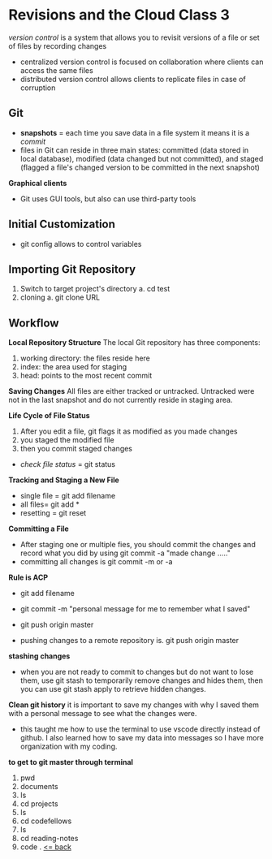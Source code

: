 # Revisions and the Cloud Class 3
*version control* is a system that allows you to revisit versions of a file or set of files by recording changes
- centralized version control is focused on collaboration where clients can access the same files
- distributed version control allows clients to replicate files in case of corruption

## Git
- **snapshots** = each time you save data in a file system it means it is a *commit*
- files in Git can reside in three main states: committed (data stored in local database), modified (data changed but not committed), and staged (flagged a file's changed version to be committed in the next snapshot)

**Graphical clients**
- Git uses GUI tools, but also can use third-party tools

## Initial Customization
* git config allows to control variables
 ## Importing Git Repository
 1. Switch to target project's directory
    a. cd test
 2. cloning
    a. git clone URL
    
 ## Workflow
 **Local Repository Structure**
 The local Git repository has three components:
 1. working directory: the files reside here
 2. index: the area used for staging
 3. head: points to the most recent commit
 
 **Saving Changes**
 All files are either tracked or untracked. Untracked were not in the last snapshot and do not currently reside in staging area.
 
 **Life Cycle of File Status**
1. After you edit a file, git flags it as modified as you made changes
2. you staged the modified file
3. then you commit staged changes

- *check file status* = git status

**Tracking and Staging a New File**
- single file = git add filename
- all files= git add *
- resetting = git reset

**Committing a File**
- After staging one or multiple fies, you should commit the changes and record what you did by using      git commit -a "made change ....."
- committing all changes is        git commit -m or -a

**Rule is ACP**
- git add filename
- git commit -m "personal message for me to remember what I saved"
- git push origin master


- pushing changes to a remote repository is.   git push origin master

**stashing changes**
- when you are not ready to commit to changes but do not want to lose them, use git stash to temporarily remove changes and hides them, then you can use git stash apply to retrieve hidden changes.

**Clean git history**
it is important to save my changes with why I saved them with a personal message to see what the changes were.
- this taught me how to use the terminal to use vscode directly instead of github. I also learned how to save my data into messages so I have more organization with my coding.

**to get to git master through terminal**

1. pwd
2. documents
3. ls
4. cd projects
5. ls
6. cd codefellows
7. ls
8. cd reading-notes
9. code .
[<= back](README.md)
